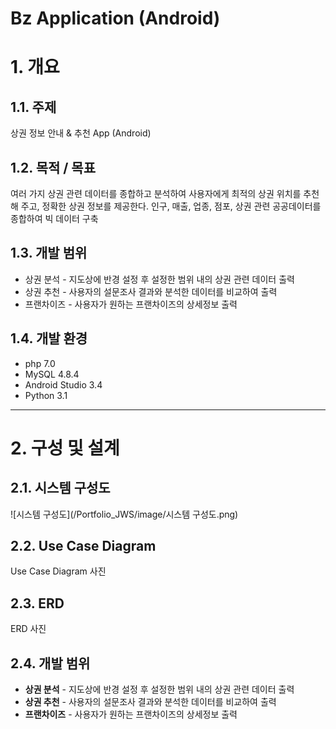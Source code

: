 Bz Application (Android)
======================

# 1. 개요
## 1.1. 주제
상권 정보 안내 & 추천 App (Android)

## 1.2. 목적 / 목표
여러 가지 상권 관련 데이터를 종합하고 분석하여 사용자에게 최적의 상권 위치를 추천해 주고, 정확한 상권 정보를 제공한다.
인구, 매출, 업종, 점포, 상권 관련 공공데이터를 종합하여 빅 데이터 구축

## 1.3. 개발 범위
* 상권 분석 - 지도상에 반경 설정 후 설정한 범위 내의 상권 관련 데이터 출력
* 상권 추천 - 사용자의 설문조사 결과와 분석한 데이터를 비교하여 출력
* 프랜차이즈 - 사용자가 원하는 프랜차이즈의 상세정보 출력

## 1.4. 개발 환경
* php 7.0
* MySQL 4.8.4
* Android Studio 3.4
* Python 3.1

****
# 2. 구성 및 설계
## 2.1. 시스템 구성도
![시스템 구성도](/Portfolio_JWS/image/시스템 구성도.png)

## 2.2. Use Case Diagram
Use Case Diagram 사진
## 2.3. ERD
ERD 사진

## 2.4. 개발 범위
* **상권 분석** - 지도상에 반경 설정 후 설정한 범위 내의 상권 관련 데이터 출력
* **상권 추천** - 사용자의 설문조사 결과와 분석한 데이터를 비교하여 출력
* **프랜차이즈** - 사용자가 원하는 프랜차이즈의 상세정보 출력
